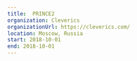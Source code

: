 ```yaml
---
title: 	PRINCE2
organization: Cleverics
organizationUrl: https://cleverics.com/
location: Moscow, Russia
start: 2018-10-01
end: 2018-10-01
---
```

